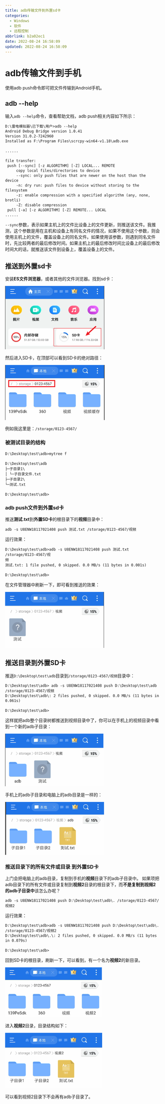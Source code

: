 ```yaml
---
title: adb传输文件到外置sd卡
categories:
  - Windows
  - 软件
  - 远程控制
abbrlink: b2a02ec1
date: 2022-08-24 16:58:09
updated: 2022-08-24 16:58:09
---
```

# adb传输文件到手机
使用adb push命令即可把文件传输到Android手机。
<!-- more -->

## adb --help
输入`adb --help`命令，查看帮助文档，adb push相关内容如下所示：

```
D:\雷电模拟器\已下载\用户>adb --help
Android Debug Bridge version 1.0.41
Version 31.0.2-7242960
Installed as F:\Program Files\scrcpy-win64-v1.18\adb.exe

......

file transfer:
 push [--sync] [-z ALGORITHM] [-Z] LOCAL... REMOTE
     copy local files/directories to device
     --sync: only push files that are newer on the host than the device
     -n: dry run: push files to device without storing to the filesystem
     -z: enable compression with a specified algorithm (any, none, brotli)
     -Z: disable compression
 pull [-a] [-z ALGORITHM] [-Z] REMOTE... LOCAL
......
```

`--sync`参数，表示如果主机上的文件比设备上的文件更新，则推送该文件。我推测，这个参数是用在主机和设备上有同名文件的情况，如果不使用这个参数，则会使用主机上的文件，覆盖设备上的同名文件。如果使用该参数，则遇到同名文件时，先比较两者的最后修改时间。如果主机上的最后修改时间比设备上的最后修改时间大的话，就推送该文件到设备上，覆盖设备上的文件。


## 推送到外置sd卡
安装**ES文件浏览器**，或者其他的文件浏览器。找到sd卡：

![image-20220824174016335](https://raw.githubusercontent.com/lanlan2017/images/master/Blog/2022/04/20220824174016.png)

然后进入SD卡，在顶部可以看到SD卡的绝对路径：

![image-20220824174026974](https://raw.githubusercontent.com/lanlan2017/images/master/Blog/2022/04/20220824174027.png)

例如我这里是：`/storage/0123-4567/`

### 被测试目录的结构
```
D:\Desktop\test\adb>mytree f

D:\Desktop\test\adb
├─子目录1\
│ └─子目录文件.txt
├─子目录2\
└─测试.txt

D:\Desktop\test\adb>
```


### adb push文件到外置sd卡

推送**测试.txt**到**外置SD卡**的根目录下的**视频**目录中：
```
adb -s U8ENW18117021408 push 测试.txt /storage/0123-4567/视频
```
运行效果：
```
D:\Desktop\test\adb>adb -s U8ENW18117021408 push 测试.txt /storage/0123-4567/视
频
测试.txt: 1 file pushed, 0 skipped. 0.0 MB/s (11 bytes in 0.001s)

D:\Desktop\test\adb>
```
在文件管理器中刷新一下，即可看到推送的效果：

![image-20220824172755977](https://raw.githubusercontent.com/lanlan2017/images/master/Blog/2022/04/20220824172841.png)

## 推送目录到外置SD卡

推送`D:\Desktop\test\adb`目录到`/storage/0123-4567/视频`目录中：

```
D:\Desktop\test\adb> adb -s U8ENW18117021408 push D:\Desktop\test\adb /storage/0123-4567/视频
D:\Desktop\test\adb\: 2 files pushed, 0 skipped. 0.0 MB/s (11 bytes in 0.061s)

D:\Desktop\test\adb>
```

这样就把adb整个目录树都推送到视频目录中了，你可以在手机上的视频目录中看到一个新的adb子目录：

![image-20220824174840128](https://raw.githubusercontent.com/lanlan2017/images/master/Blog/2022/04/20220824174840.png)

手机上的adb子目录和电脑上的adb目录是一样的：

![image-20220824175044318](https://raw.githubusercontent.com/lanlan2017/images/master/Blog/2022/04/20220824175044.png)

### 推送目录下的所有文件或目录 到外置SD卡
上门会把电脑上的adb目录，复制到手机的**视频**目录下的adb子目录中。
如果项把adb目录下的所有文件或目录复制到**视频2**目录的根目录下，而**不是复制到视频2的adb子目录中**该怎么办呢？

```
adb -s U8ENW18117021408 push D:\Desktop\test\adb\. /storage/0123-4567/视频2
```
运行效果：

```
D:\Desktop\test\adb>adb -s U8ENW18117021408 push D:\Desktop\test\adb\. /storage/0123-4567/视频2
D:\Desktop\test\adb\.\: 2 files pushed, 0 skipped. 0.0 MB/s (11 bytes in 0.079s)

D:\Desktop\test\adb>
```
回到SD卡的根目录，刷新一下，可以看到，有一个名为**视频2**的新目录。

![image-20220824180257279](https://raw.githubusercontent.com/lanlan2017/images/master/Blog/2022/04/20220824180257.png)

进入**视频2**目录，目录结构如下：

![image-20220824180308155](https://raw.githubusercontent.com/lanlan2017/images/master/Blog/2022/04/20220824180308.png)

可以看到视频2目录下不会再有adb子目录了。





